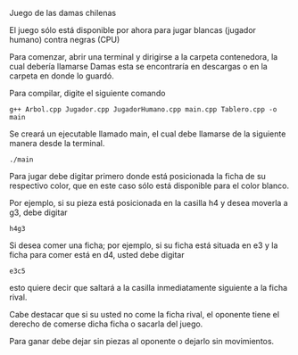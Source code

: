 Juego de las damas chilenas

El juego sólo está disponible por ahora para jugar blancas (jugador humano) contra negras (CPU)

Para comenzar, abrir una terminal y dirigirse a la carpeta contenedora, la cual debería llamarse Damas esta se encontraría en descargas o en la carpeta en donde lo guardó. 

Para compilar, digite el siguiente comando

	g++ Arbol.cpp Jugador.cpp JugadorHumano.cpp main.cpp Tablero.cpp -o main

Se creará un ejecutable llamado main, el cual debe llamarse de la siguiente manera desde la terminal.

	./main

Para jugar debe digitar primero donde está posicionada la ficha de su respectivo color, que en este caso sólo está disponible para el color blanco.

Por ejemplo, si su pieza está posicionada en la casilla h4 y desea moverla a g3, debe digitar

	h4g3

Si desea comer una ficha; por ejemplo, si su ficha está situada en e3 y la ficha para comer está en d4, usted debe digitar 

	e3c5

esto quiere decir que saltará a la casilla inmediatamente siguiente a la ficha rival.

Cabe destacar que si su usted no come la ficha rival, el oponente tiene el derecho de comerse dicha ficha o sacarla del juego.

Para ganar debe dejar sin piezas al oponente o dejarlo sin movimientos.
